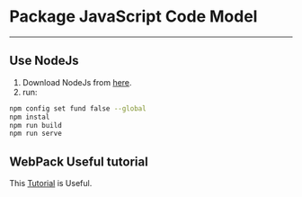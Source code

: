 # Package JavaScript Code Model

---

## Use NodeJs

1. Download NodeJs from [here](https://nodejs.org/en/download).
2. run:
```sh
npm config set fund false --global
npm instal
npm run build
npm run serve
```

## WebPack Useful tutorial

This [Tutorial](https://www.youtube.com/watch?v=IZGNcSuwBZs) is Useful.
